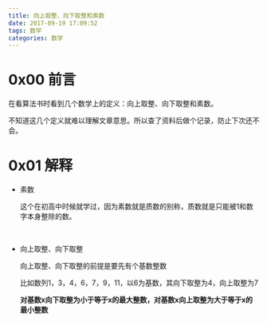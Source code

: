 ```yaml
---
title: 向上取整、向下取整和素数
date: 2017-09-19 17:09:52
tags: 数学
categories: 数学
---
```


# 0x00 前言

在看算法书时看到几个数学上的定义：向上取整、向下取整和素数。

不知道这几个定义就难以理解文章意思。所以查了资料后做个记录，防止下次还不会。

<!-- more -->

# 0x01 解释

- 素数

  这个在初高中时候就学过，因为素数就是质数的别称，质数就是只能被1和数字本身整除的数。

  ​

- 向上取整、向下取整

  向上取整、向下取整的前提是要先有个基数整数

  比如数列1，3，4，6，7，9，11，以6为基数，其向下取整为4，向上取整为7

  **对基数x向下取整为小于等于x的最大整数，对基数x向上取整为大于等于x的最小整数**

  ​
